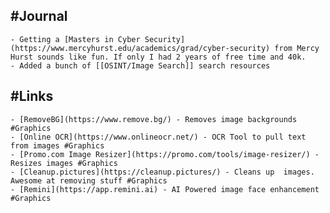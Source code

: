 ## #Journal
	- Getting a [Masters in Cyber Security](https://www.mercyhurst.edu/academics/grad/cyber-security) from Mercy Hurst sounds like fun. If only I had 2 years of free time and 40k.
	- Added a bunch of [[OSINT/Image Search]] search resources
## #Links
	- [RemoveBG](https://www.remove.bg/) - Removes image backgrounds #Graphics
	- [Online OCR](https://www.onlineocr.net/) - OCR Tool to pull text from images #Graphics
	- [Promo.com Image Resizer](https://promo.com/tools/image-resizer/) - Resizes images #Graphics
	- [Cleanup.pictures](https://cleanup.pictures/) - Cleans up  images. Awesome at removing stuff #Graphics
	- [Remini](https://app.remini.ai) - AI Powered image face enhancement #Graphics